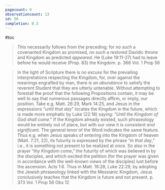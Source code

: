 ```yaml
---
pagecount: 9
observationcount: 13
id: 56
completion: 0.3
---
```

#toc

>This necessarily follows from the preceding; for *no such* a covenanted Kingdom as promised, *no such* a restored Davidic throne and Kingdom as predicted *appeared*. He (Luke 19:11-27) had to leave before he would receive (Prop. 83) the Kingdom.
>p. 366 Vol. 1 Prop 56
>

>In the light of Scripture there is *no excuse* for the prevailing interpretations respecting the Kingdom, for, over against the meanings engrafted by man, there is *an abundance* to satisfy the reverent Student that they are utterly untenable. Without attempting to forestall the proof that the following Propositions contain, it may be well to say that numerous passages directly affirm, or imply, our position. Take e.g. Matt. 26:29, Mark 14:25, and Jesus in the expressions “*until that day*” locates the Kingdom in the future, which is made more emphatic by Luke (22:18) saying: “*Until the Kingdom of God shall come*." If the Kingdom already existed, such phraseology would be entirely out of place, but with our view it is *consistent and significant*. The general tenor of the Word indicates the same feature. Thus e.g. when Jesus speaks of entering into the Kingdom of heaven (Matt. 7:21, 22), its futurity is expressed by the phrase “*in that day*,” i.e., it is something not present to be realized at once. So also in the prayer “*thy Kingdom come*,” the futurity of which was believed in by the disciples, and which excited the petition (for the prayer was given in accordance with the well-known views of the disciples) lust before the ascension. Acts 1:6. Thus in Matt. 19:28, Luke 22:29, by adopting the Jewish phraseology linked with the Messianic Kingdom, Jesus conclusively teaches that the Kingdom is future and not present.
>p. 373 Vol. 1 Prop 56 Obs 12




